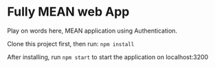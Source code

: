 # Fully MEAN web App

Play on words here, MEAN application using Authentication.

Clone this project first, then run:
`npm install`

After installing, run `npm start` to start the application on localhost:3200